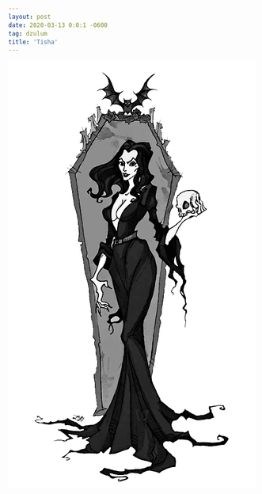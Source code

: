 ```yaml
---
layout: post
date: 2020-03-13 0:0:1 -0600
tag: dzulum
title: 'Tisha'
---
```

![Tisha](/images/tisha.png)
